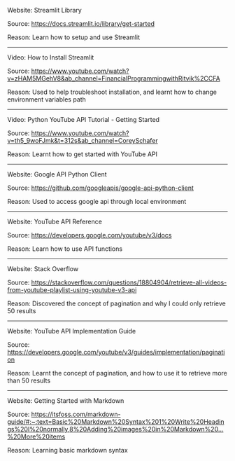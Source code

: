 Website: Streamlit Library

Source: https://docs.streamlit.io/library/get-started

Reason: Learn how to setup and use Streamlit
___
Video: How to Install Streamlit

Source: https://www.youtube.com/watch?v=zHAM5MGehV8&ab_channel=FinancialProgrammingwithRitvik%2CCFA

Reason: Used to help troubleshoot installation, and learnt how to change environment variables path
___
Video: Python YouTube API Tutorial - Getting Started

Source: https://www.youtube.com/watch?v=th5_9woFJmk&t=312s&ab_channel=CoreySchafer

Reason: Learnt how to get started with YouTube API
___
Website: Google API Python Client

Source: https://github.com/googleapis/google-api-python-client

Reason: Used to access google api through local environment
___
Website: YouTube API Reference

Source: https://developers.google.com/youtube/v3/docs

Reason: Learn how to use API functions
___
Website: Stack Overflow

Source: https://stackoverflow.com/questions/18804904/retrieve-all-videos-from-youtube-playlist-using-youtube-v3-api

Reason: Discovered the concept of pagination and why I could only retrieve 50 results
___
Website: YouTube API Implementation Guide

Source: https://developers.google.com/youtube/v3/guides/implementation/pagination

Reason: Learnt the concept of pagination, and how to use it to retrieve more than 50 results
___
Website: Getting Started with Markdown

Source: https://itsfoss.com/markdown-guide/#:~:text=Basic%20Markdown%20Syntax%201%20Write%20Headings%20I%20normally,8%20Adding%20images%20in%20Markdown%20...%20More%20items

Reason: Learning basic markdown syntax

